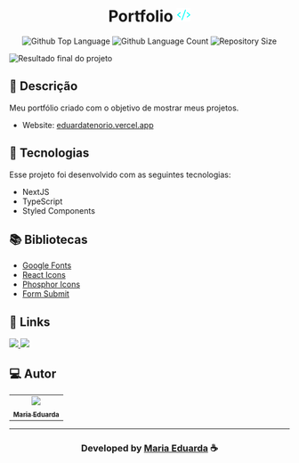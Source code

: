 <h1 align="center">
  Portfolio <img width="25px" src="https://raw.githubusercontent.com/duddda/portfolio/78ad196817dcbceb17336fdc0b1be23355164f61/public/icon.svg?token=AUOWIYLZWQVOU6GV7BE5Z4LD3R2SO/public/icon.svg"/>
</h1>

<p align="center">
  <img alt="Github Top Language" src="https://img.shields.io/github/languages/top/duddda/portfolio?color=00FFFB">
  <img alt="Github Language Count" src="https://img.shields.io/github/languages/count/EduardaTenório/Portfolio?color=00FFFB">
  <img alt="Repository Size" src="https://img.shields.io/github/repo-size/duddda/portfolio?color=00FFFB">
</p>

![Resultado final do projeto](https://raw.githubuserco)


## 📝 Descrição

Meu portfólio criado com o objetivo de mostrar meus projetos.

- Website: [eduardatenorio.vercel.app](https://eduardatenorio.vercel.app/)

## 🚀 Tecnologias

Esse projeto foi desenvolvido com as seguintes tecnologias:

- NextJS
- TypeScript
- Styled Components

## 📚 Bibliotecas

- [Google Fonts](https://fonts.google.com/)
- [React Icons](https://react-icons.github.io/react-icons/)
- [Phosphor Icons](https://phosphoricons.com/)
- [Form Submit](https://formsubmit.co/)

## 🔗 Links

<p align="left">

<a href="https://www.linkedin.com/in/mariaeduardatenório" alt="Linkedin">
  <img src="https://img.shields.io/badge/-Linkedin-000?style=for-the-badge&logo=Linkedin&logoColor=0A66C2&link=https://www..com/in/"/> 
 </a>

<a href="https://.app" alt="Portfolio">
  <img src="https://img.shields.io/badge/my_portfolio-000?style=for-the-badge&logo=ko-fi&logoColor=FFF&link=https://www.eduardatenorio.com/"/>
 </a>

## 💻 Autor

<table>
  <tr>
    <td align="center">
      <a href="https://github.com/duddda">
        <img src="https://avatars.githubusercontent.com/u/85812321?v=4" width="100px;" /><br>
        <sub>
          <b>Maria Eduarda</b>
        </sub>
      </a>
    </td>
  </tr>
</table>

---

<h3 align="center"> Developed by <a href="https://www..com/in/eduarda-tenorio/">Maria Eduarda</a> ☕</h3>
